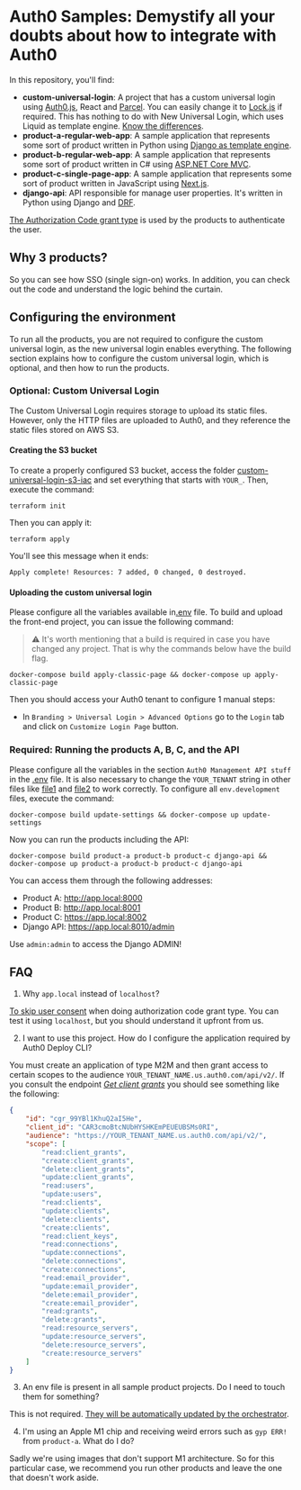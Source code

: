 # Auth0 Samples: Demystify all your doubts about how to integrate with Auth0 

In this repository, you'll find:

- **custom-universal-login**: A project that has a custom universal login using [Auth0.js](https://github.com/auth0/auth0.js), React and [Parcel](https://parceljs.org/). You can easily change it to [Lock.js](https://github.com/auth0/lock) if required. This has nothing to do with New Universal Login, which uses Liquid as template engine. [Know the differences](https://auth0.com/docs/login/universal-login/new-universal-login-vs-classic-universal-login).
- **product-a-regular-web-app**: A sample application that represents some sort of product written in Python using [Django as template engine](https://docs.djangoproject.com/en/4.0/topics/templates/).
- **product-b-regular-web-app**: A sample application that represents some sort of product written in C# using [ASP.NET Core MVC](https://docs.microsoft.com/en-us/aspnet/core/mvc/overview?view=aspnetcore-6.0).
- **product-c-single-page-app**: A sample application that represents some sort of product written in JavaScript using [Next.js](https://nextjs.org/).
- **django-api**: API responsible for manage user properties. It's written in Python using Django and [DRF](https://www.django-rest-framework.org/).

[The Authorization Code grant type](https://auth0.com/docs/authorization/flows/authorization-code-flow) is used by the products to authenticate the user.

## Why 3 products?

So you can see how SSO (single sign-on) works. In addition, you can check out the code and understand the logic behind the curtain.

## Configuring the environment

To run all the products, you are not required to configure the custom universal login, as the new universal login enables everything. The following section explains how to configure the custom universal login, which is optional, and then how to run the products.

### Optional: Custom Universal Login

The Custom Universal Login requires storage to upload its static files. However, only the HTTP files are uploaded to Auth0, and they reference the static files stored on AWS S3. 

#### Creating the S3 bucket

To create a properly configured S3 bucket, access the folder [custom-universal-login-s3-iac](./custom-universal-login-s3-iac) and set everything that starts with `YOUR_`. Then, execute the command:

    terraform init

Then you can apply it:

    terraform apply

You'll see this message when it ends:

```
Apply complete! Resources: 7 added, 0 changed, 0 destroyed.
```

#### Uploading the custom universal login

Please configure all the variables available in[.env](./.env) file. To build and upload the front-end project, you can issue the following command:

> ⚠ It's worth mentioning that a build is required in case you have changed any project. That is why the commands below have the build flag.

    docker-compose build apply-classic-page && docker-compose up apply-classic-page

Then you should access your Auth0 tenant to configure 1 manual steps:

- In `Branding > Universal Login > Advanced Options` go to the `Login` tab and click on `Customize Login Page` button.

### Required: Running the products A, B, C, and the API

Please configure all the variables in the section `Auth0 Management API stuff` in the [.env](./.env) file. It is also necessary to change the `YOUR_TENANT` string in other files like [file1](https://github.com/juntossomosmais/auth0-samples/blob/d4d019295952daa3d59dac942963319309649531/orchestrator/platform/grants/Management%20-%20Orchestrate%20-%20Django%20API%20(https---antunes.us.auth0.com-api-v2-).json) and [file2](https://github.com/juntossomosmais/auth0-samples/blob/d4d019295952daa3d59dac942963319309649531/orchestrator/platform/grants/Product%20A%20(https---antunes.us.auth0.com-api-v2-).json) to work correctly. To configure all `env.development` files, execute the command:

    docker-compose build update-settings && docker-compose up update-settings

Now you can run the products including the API:

    docker-compose build product-a product-b product-c django-api && docker-compose up product-a product-b product-c django-api

You can access them through the following addresses:

- Product A: http://app.local:8000
- Product B: http://app.local:8001
- Product C: https://app.local:8002
- Django API: https://app.local:8010/admin

Use `admin:admin` to access the Django ADMIN!

## FAQ

1. Why `app.local` instead of `localhost`?

[To skip user consent](https://community.auth0.com/t/skip-user-consent-when-using-social-connection/18061) when doing authorization code grant type. You can test it using `localhost`, but you should understand it upfront from us.

2. I want to use this project. How do I configure the application required by Auth0 Deploy CLI?

You must create an application of type M2M and then grant access to certain scopes to the audience `YOUR_TENANT_NAME.us.auth0.com/api/v2/`. If you consult the endpoint [_Get client grants_](https://auth0.com/docs/api/management/v2#!/Client_Grants/get_client_grants) you should see something like the following:

```json
{
    "id": "cgr_99YBl1KhuQ2aI5He",
    "client_id": "CAR3cmoBtcNUbHYSHKEmPEUEUBSMs0RI",
    "audience": "https://YOUR_TENANT_NAME.us.auth0.com/api/v2/",
    "scope": [
        "read:client_grants",
        "create:client_grants",
        "delete:client_grants",
        "update:client_grants",
        "read:users",
        "update:users",
        "read:clients",
        "update:clients",
        "delete:clients",
        "create:clients",
        "read:client_keys",
        "read:connections",
        "update:connections",
        "delete:connections",
        "create:connections",
        "read:email_provider",
        "update:email_provider",
        "delete:email_provider",
        "create:email_provider",
        "read:grants",
        "delete:grants",
        "read:resource_servers",
        "update:resource_servers",
        "delete:resource_servers",
        "create:resource_servers"
    ]
}
```

3. An env file is present in all sample product projects. Do I need to touch them for something?

This is not required. [They will be automatically updated by the orchestrator](./orchestrator/scripts/env_setter.py).

4. I'm using an Apple M1 chip and receiving weird errors such as `gyp ERR!` from `product-a`. What do I do?

Sadly we're using images that don't support M1 architecture. So for this particular case, we recommend you run other products and leave the one that doesn't work aside.
